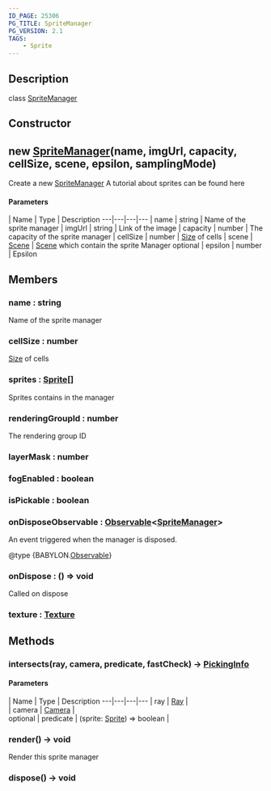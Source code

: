 ```yaml
---
ID_PAGE: 25306
PG_TITLE: SpriteManager
PG_VERSION: 2.1
TAGS:
    - Sprite
---
```

## Description

class [SpriteManager](/classes/2.4/SpriteManager)



## Constructor

## new [SpriteManager](/classes/2.4/SpriteManager)(name, imgUrl, capacity, cellSize, scene, epsilon, samplingMode)

Create a new [SpriteManager](/classes/2.4/SpriteManager)
A tutorial about sprites can be found here

#### Parameters
 | Name | Type | Description
---|---|---|---
 | name | string |    Name of the sprite manager
 | imgUrl | string |    Link of the image
 | capacity | number |    The capacity of the sprite manager
 | cellSize | number |    [Size](/classes/2.4/Size) of cells
 | scene | [Scene](/classes/2.4/Scene) |    [Scene](/classes/2.4/Scene) which contain the sprite Manager
optional | epsilon | number |    Epsilon
## Members

### name : string

Name of the sprite manager

### cellSize : number

[Size](/classes/2.4/Size) of cells

### sprites : [Sprite](/classes/2.4/Sprite)[]

Sprites contains in the manager

### renderingGroupId : number

The rendering group ID

### layerMask : number



### fogEnabled : boolean



### isPickable : boolean



### onDisposeObservable : [Observable](/classes/2.4/Observable)&lt;[SpriteManager](/classes/2.4/SpriteManager)&gt;

An event triggered when the manager is disposed.

@type {BABYLON.[Observable](/classes/2.4/Observable)}

### onDispose : () =&gt; void

Called on dispose

### texture : [Texture](/classes/2.4/Texture)



## Methods

### intersects(ray, camera, predicate, fastCheck) &rarr; [PickingInfo](/classes/2.4/PickingInfo)



#### Parameters
 | Name | Type | Description
---|---|---|---
 | ray | [Ray](/classes/2.4/Ray) |  
 | camera | [Camera](/classes/2.4/Camera) |  
optional | predicate | (sprite: [Sprite](/classes/2.4/Sprite)) =&gt; boolean |  
### render() &rarr; void

Render this sprite manager
### dispose() &rarr; void


